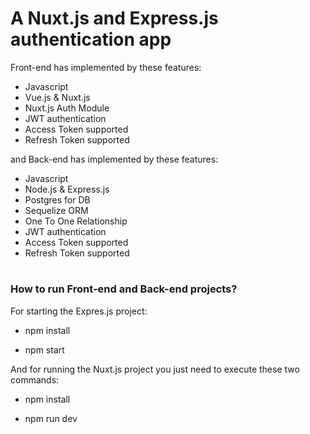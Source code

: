 # A Nuxt.js and Express.js authentication app

Front-end has implemented by these features:

* Javascript
* Vue.js & Nuxt.js 
* Nuxt.js Auth Module
* JWT authentication
* Access Token supported
* Refresh Token supported

and Back-end has implemented by these features:

* Javascript
* Node.js & Express.js
* Postgres for DB
* Sequelize ORM
* One To One Relationship
* JWT authentication
* Access Token supported
* Refresh Token supported


# 
### How to run Front-end and Back-end projects?

For starting the Expres.js project: 

* npm install 

* npm start


And for running the Nuxt.js project you just need to execute these two commands:

* npm install 

* npm run dev
